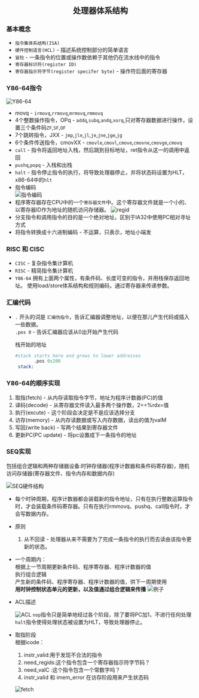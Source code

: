 ## <center>处理器体系结构</center>

### 基本概念
* `指令集体系结构(ISA)`
* `硬件控制语言(HCL)` - 描述系统控制部分的简单语言
* `冒险` - 一条指令的位置或操作数依赖于其他仍在流水线中的指令
* `寄存器标识符(register ID)`
* `寄存器指示符字节(register specifer byte)` - 操作符后面的寄存器
### Y86-64指令
![Y86-64](/image/y86-64.png)
* movq - `irmovq`,`rrmovq`,`mrmovq`,`rmmovq`
* 4个整数操作指令，OPq - `addq`,`subq`,`andq`,`xorq`,只对寄存器数据进行操作，设置三个条件码`ZF`,`SF`,`OF`
* 7个跳转指令，JXX - `jmp`,`jle`,`jl`,`je`,`jne`,`jge`,`jg`
* 6个条件传送指令，cmovXX - `cmovle`,`cmovl`,`cmove`,`cmovne`,`cmovge`,`cmovq`
* `call` - 指令将返回地址入栈，然后跳到目标地址，ret指令从这一的调用中返回
* `pushq`,`popq` - 入栈和出栈
* `halt` - 指令停止指令的执行，将导致处理器停止，并将状态码设置为HLT，x86-64中的`hlt`
* 指令编码  
  ![指令编码](/image/y86code.png)
* 程序寄存器存在CPU中的一个`寄存器文件`中。这个寄存器文件就是一个小的、以寄存器ID作为地址的随机访问存储器。
![regid](./image/regid.png)
* 分支指令和调用指令的目的是一个绝对地址，区别于IA32中使用PC相对寻址方式
* 将指令转换成十六进制编码 - 不运算，只表示，地址小端发

### RISC 和 CISC
* `CISC` - 复杂指令集计算机
* `RISC` - 精简指令集计算机
* `Y86-64` 拥有上面两个属性，有条件码、长度可变的指令，并用栈保存返回地址。
  使用load/store体系结构和规则编码，通过寄存器来传递参数。

### 汇编代码
* `.` 开头的词是 `汇编伪指令`，告诉汇编器调整地址，以便在那儿产生代码或插入一些数据。  
  `.pos 0` - 告诉汇编器应该从0出开始产生代码  
  
   栈开始的地址
  ```s
  #stack starts here and grows to lower addresses
         .pos 0x200
   stack:
  ```

### Y86-64的顺序实现
1. 取指(fetch) - 从内存读取指令字节，地址为程序计数器(PC)的值
2. 译码(decode) - 从寄存器文件读入最多两个操作数，2==%rdx=值
3. 执行(excute) - 这个阶段会决定是不是应该选择分支
4. 访存(memory) - 从内存读数据或写入内存数据，读出的值为valM
5. 写回(write back) - 写两个结果到寄存器文件
6. 更新PC(PC update) - 将pc设置成下一条指令的地址

### SEQ实现
包括组合逻辑和两种存储器设备:时钟存储器(程序计数器和条件码寄存器)，随机访问存储器(寄存器文件、指令内存和数据内存)


![SEQ硬件结构](./image/seq.png)

* 每个时钟周期，程序计数器都会装载新的指令地址，只有在执行整数运算指令时，才会装载条件码寄存器。只有在执行rmmovq、pushq、call指令时，才会写数据内存。

* 原则  
  1. 从不回读 - 处理器从来不需要为了完成一条指令的执行而去读由该指令更新的状态。

* 一个周期内：  
  根据上一节周期更新条件码、程序寄存器、程序计数器的值  
  执行组合逻辑  
  产生新的条件码、程序寄存器、程序计数器的值，供下一周期使用  
  **用时钟控制状态单元的更新，以及值通过组合逻辑来传播**
  ![例子](./image/seqexp.png)

* ACL描述 


  ![ACL](./image/hcl.png)
`nop`指令只是简单地经过各个阶段，除了要将PC加1，不进行任何处理  
`halt`指令使得处理状态被设置为HLT，导致处理器停止。

* 取指阶段  
  根据icode：  
  1. instr_valid:用于发现不合法的指令
  2. need_regids:这个指令包含一个寄存器指示符字节码？
  3. need_valC :这个指令包含一个常数字吗？  
  4. instr_valid 和 imem_error 在访存阶段用来产生状态码

  ![fetch](./image/fetch.png)